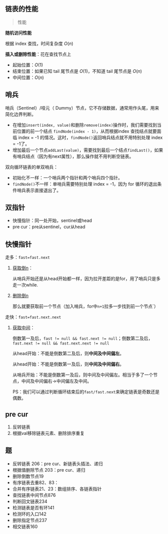 ## 链表的性能

> 性能

**随机访问性能**

根据 index 查找，时间复杂度 $O(n)$

**插入或删除性能**：花在查找节点上

* 起始位置：$O(1)$
* 结束位置：如果已知 tail 尾节点是 $O(1)$，不知道 tail 尾节点是 $O(n)$
* 中间位置：$O(n)$

## 哨兵

哨兵（Sentinel）/哑元（ Dummy）节点，它不存储数据，通常用作头尾，用来简化边界判断。
- 在增加`insert(index, value)`和删除`remove(index)`操作时，我们需要找到当前位置的前一个结点 `findNode(index - 1)`，从而根据index 查找结点就要面临 index = -1 的情况。这时，`findNode()`返回哨兵结点就不用特别处理 index = -1了。
- 增加最后一个节点`addLast(value)`，需要找到最后一个结点`findLast()`，如果有哨兵结点（因为有next属性），那么操作就不用判断空链表。

双向循环链表的单双哨兵：
- 初始化不一样：一个哨兵两个指针和两个哨兵四个指针。
- `findNode()`不一样：单哨兵需要特别处理 index = -1，因为 for 循环的退出条件哨兵表示直接退出了。


## 双指针
- 快慢指针：同一处开始，sentinel或head
- pre cur：pre从sentinel，cur从head

## 快慢指针

走多：`fast=fast.next`
1. [获取倒n](leetcode/获取倒n.md)：
   
   从哨兵开始还是从head开始都一样，因为拉开差距的是for，用了哨兵只是多走一次while.
2. [删除倒n](leetcode/19删除倒n.md)
   
   那么就要获取前一个节点（加入哨兵，for中`n+1`拉多一步找到前一个节点`）


走快：`fast=fast.next.next`
1. [获取中间](leetcode/876链表的中间结点.md)：
   
   倒数第一及后，`fast != null && fast.next != null`；倒数第二及后，`fast.next != null && fast.next.next != null`

   从head开始：不能是倒数第二及后，则**中间及中间偏左**。

   从head开始：不能是倒数第一及后，则**中间及中间偏右**。

   从哨兵开始：不能是倒数第一及后，则中间及中间偏左。相当于多了一个节点，中间及中间偏右→中间偏左及中间。

   PS：我们可以通过判断循环结束后的`fast/fast.next`来确定链表是奇数还是偶数。

## pre cur

1. 反转链表
2. 根据val移除链表元素、删除排序重复

## 题

- 反转链表 206：pre cur、新链表头插法、递归
- 根据值删除节点 203：pre cur、递归
- 删除倒数节点19
- 有序链表去重82、83：
- 合并有序链表21、23：数组排序、各链表指针
- 查找链表中间节点876
- 判断回文链表234
- 检测链表是否有环141
- 检测环的入口142
- 删除指定节点237
- 相交链表160


